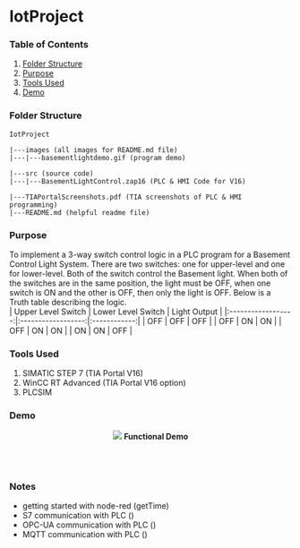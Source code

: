 # IotProject

### Table of Contents 
1. [Folder Structure](#folderstructure)
2. [Purpose](#purpose)
3. [Tools Used](#toolsused)
4. [Demo](#demo)

### Folder Structure <a name="folderstructure"></a>
```
IotProject

|---images (all images for README.md file)
|---|---basementlightdemo.gif (program demo)

|---src (source code)
|---|---BasementLightControl.zap16 (PLC & HMI Code for V16)

|---TIAPortalScreenshots.pdf (TIA screenshots of PLC & HMI programming)
|---README.md (helpful readme file)
```

### Purpose <a name="purpose"></a>
To implement a 3-way switch control logic in a PLC program for a Basement Control Light System. There are two switches: one for upper-level and one for lower-level. Both of the switch control the Basement light. When both of the switches are in the same position, the light must be OFF, when one switch is ON and the other is OFF, then only the light is OFF. Below is a Truth table describing the logic.</br>
| Upper Level Switch | Lower Level Switch | Light Output |
|:------------------:|:------------------:|:------------:|
|         OFF        |         OFF        |      OFF     |
|         OFF        |         ON         |      ON      |
|         OFF        |         ON         |      ON      |
|         ON         |         ON         |      OFF     |

### Tools Used <a name="toolsused"></a>
1. SIMATIC STEP 7 (TIA Portal V16) </br>
2. WinCC RT Advanced (TIA Portal V16 option) </br>
3. PLCSIM </br>

### Demo <a name="demo"></a>
<p align="center">
  <img src="images/basementlightdemo.gif"/>
  <b>Functional Demo</b>
</p>
</br>
</br>

### Notes
- getting started with node-red (getTime)
- S7 communication with PLC ()
- OPC-UA communication with PLC ()
- MQTT communication with PLC ()